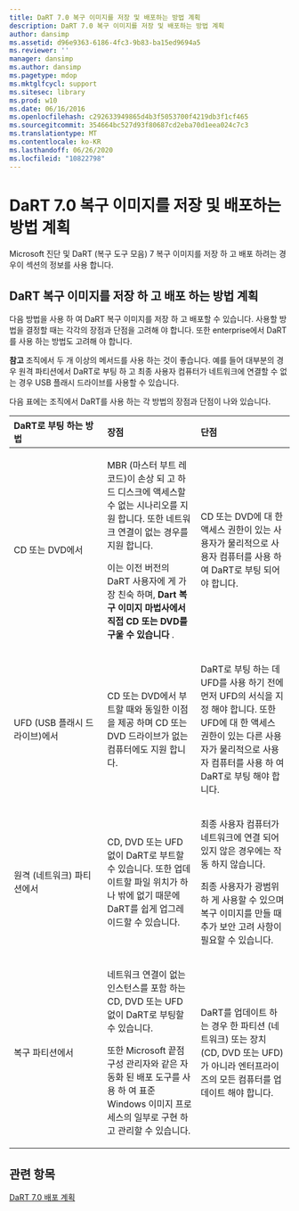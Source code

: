 ```yaml
---
title: DaRT 7.0 복구 이미지를 저장 및 배포하는 방법 계획
description: DaRT 7.0 복구 이미지를 저장 및 배포하는 방법 계획
author: dansimp
ms.assetid: d96e9363-6186-4fc3-9b83-ba15ed9694a5
ms.reviewer: ''
manager: dansimp
ms.author: dansimp
ms.pagetype: mdop
ms.mktglfcycl: support
ms.sitesec: library
ms.prod: w10
ms.date: 06/16/2016
ms.openlocfilehash: c292633949865d4b3f5053700f4219db3f1cf465
ms.sourcegitcommit: 354664bc527d93f80687cd2eba70d1eea024c7c3
ms.translationtype: MT
ms.contentlocale: ko-KR
ms.lasthandoff: 06/26/2020
ms.locfileid: "10822798"
---
```

# DaRT 7.0 복구 이미지를 저장 및 배포하는 방법 계획


Microsoft 진단 및 DaRT (복구 도구 모음) 7 복구 이미지를 저장 하 고 배포 하려는 경우이 섹션의 정보를 사용 합니다.

## DaRT 복구 이미지를 저장 하 고 배포 하는 방법 계획


다음 방법을 사용 하 여 DaRT 복구 이미지를 저장 하 고 배포할 수 있습니다. 사용할 방법을 결정할 때는 각각의 장점과 단점을 고려해 야 합니다. 또한 enterprise에서 DaRT를 사용 하는 방법도 고려해 야 합니다.

**참고**  조직에서 두 개 이상의 메서드를 사용 하는 것이 좋습니다. 예를 들어 대부분의 경우 원격 파티션에서 DaRT로 부팅 하 고 최종 사용자 컴퓨터가 네트워크에 연결할 수 없는 경우 USB 플래시 드라이브를 사용할 수 있습니다.

 

다음 표에는 조직에서 DaRT를 사용 하는 각 방법의 장점과 단점이 나와 있습니다.

<table>
<colgroup>
<col width="33%" />
<col width="33%" />
<col width="33%" />
</colgroup>
<thead>
<tr class="header">
<th align="left">DaRT로 부팅 하는 방법</th>
<th align="left">장점</th>
<th align="left">단점</th>
</tr>
</thead>
<tbody>
<tr class="odd">
<td align="left"><p>CD 또는 DVD에서</p></td>
<td align="left"><p>MBR (마스터 부트 레코드)이 손상 되 고 하드 디스크에 액세스할 수 없는 시나리오를 지원 합니다. 또한 네트워크 연결이 없는 경우를 지원 합니다.</p>
<p>이는 이전 버전의 DaRT 사용자에 게 가장 친숙 하며, <strong> Dart 복구 이미지 마법사에서 직접 CD 또는 DVD를 구울 수 있습니다 </strong> .</p></td>
<td align="left"><p>CD 또는 DVD에 대 한 액세스 권한이 있는 사용자가 물리적으로 사용자 컴퓨터를 사용 하 여 DaRT로 부팅 되어야 합니다.</p></td>
</tr>
<tr class="even">
<td align="left"><p>UFD (USB 플래시 드라이브)에서</p></td>
<td align="left"><p>CD 또는 DVD에서 부트할 때와 동일한 이점을 제공 하며 CD 또는 DVD 드라이브가 없는 컴퓨터에도 지원 합니다.</p></td>
<td align="left"><p>DaRT로 부팅 하는 데 UFD를 사용 하기 전에 먼저 UFD의 서식을 지정 해야 합니다. 또한 UFD에 대 한 액세스 권한이 있는 다른 사용자가 물리적으로 사용자 컴퓨터를 사용 하 여 DaRT로 부팅 해야 합니다.</p></td>
</tr>
<tr class="odd">
<td align="left"><p>원격 (네트워크) 파티션에서</p></td>
<td align="left"><p>CD, DVD 또는 UFD 없이 DaRT로 부트할 수 있습니다. 또한 업데이트할 파일 위치가 하나 밖에 없기 때문에 DaRT를 쉽게 업그레이드할 수 있습니다.</p></td>
<td align="left"><p>최종 사용자 컴퓨터가 네트워크에 연결 되어 있지 않은 경우에는 작동 하지 않습니다.</p>
<p>최종 사용자가 광범위 하 게 사용할 수 있으며 복구 이미지를 만들 때 추가 보안 고려 사항이 필요할 수 있습니다.</p></td>
</tr>
<tr class="even">
<td align="left"><p>복구 파티션에서</p></td>
<td align="left"><p>네트워크 연결이 없는 인스턴스를 포함 하는 CD, DVD 또는 UFD 없이 DaRT로 부팅할 수 있습니다.</p>
<p>또한 Microsoft 끝점 구성 관리자와 같은 자동화 된 배포 도구를 사용 하 여 표준 Windows 이미지 프로세스의 일부로 구현 하 고 관리할 수 있습니다.</p></td>
<td align="left"><p>DaRT를 업데이트 하는 경우 한 파티션 (네트워크) 또는 장치 (CD, DVD 또는 UFD)가 아니라 엔터프라이즈의 모든 컴퓨터를 업데이트 해야 합니다.</p></td>
</tr>
</tbody>
</table>

 

## 관련 항목


[DaRT 7.0 배포 계획](planning-to-deploy-dart-70.md)

 

 





